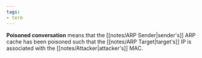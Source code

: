 ```yaml
---
tags:
- term
---
```


**Poisoned conversation** means that the [[notes/ARP Sender|sender's]] ARP cache has been poisoned such that the [[notes/ARP Target|target's]] IP is associated with the [[notes/Attacker|attacker's]] MAC.